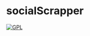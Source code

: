 # socialScrapper

[![GPL](https://img.shields.io/github/license/slowy07/socialScrapper?style=for-the-badge)](LICENSE)
